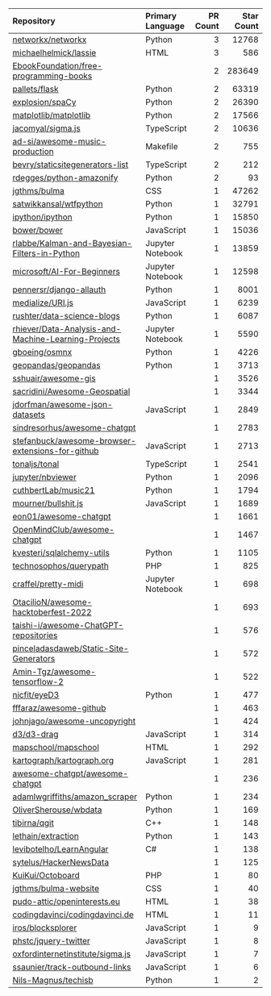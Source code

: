 | Repository | Primary Language | PR Count | Star Count |
| :-- | :-- | --: | --: |
| [networkx/networkx](https://github.com/networkx/networkx) | Python | 3 | 12768 |
| [michaelhelmick/lassie](https://github.com/michaelhelmick/lassie) | HTML | 3 | 586 |
| [EbookFoundation/free-programming-books](https://github.com/EbookFoundation/free-programming-books) |  | 2 | 283649 |
| [pallets/flask](https://github.com/pallets/flask) | Python | 2 | 63319 |
| [explosion/spaCy](https://github.com/explosion/spaCy) | Python | 2 | 26390 |
| [matplotlib/matplotlib](https://github.com/matplotlib/matplotlib) | Python | 2 | 17566 |
| [jacomyal/sigma.js](https://github.com/jacomyal/sigma.js) | TypeScript | 2 | 10636 |
| [ad-si/awesome-music-production](https://github.com/ad-si/awesome-music-production) | Makefile | 2 | 755 |
| [bevry/staticsitegenerators-list](https://github.com/bevry/staticsitegenerators-list) | TypeScript | 2 | 212 |
| [rdegges/python-amazonify](https://github.com/rdegges/python-amazonify) | Python | 2 | 93 |
| [jgthms/bulma](https://github.com/jgthms/bulma) | CSS | 1 | 47262 |
| [satwikkansal/wtfpython](https://github.com/satwikkansal/wtfpython) | Python | 1 | 32791 |
| [ipython/ipython](https://github.com/ipython/ipython) | Python | 1 | 15850 |
| [bower/bower](https://github.com/bower/bower) | JavaScript | 1 | 15036 |
| [rlabbe/Kalman-and-Bayesian-Filters-in-Python](https://github.com/rlabbe/Kalman-and-Bayesian-Filters-in-Python) | Jupyter Notebook | 1 | 13859 |
| [microsoft/AI-For-Beginners](https://github.com/microsoft/AI-For-Beginners) | Jupyter Notebook | 1 | 12598 |
| [pennersr/django-allauth](https://github.com/pennersr/django-allauth) | Python | 1 | 8001 |
| [medialize/URI.js](https://github.com/medialize/URI.js) | JavaScript | 1 | 6239 |
| [rushter/data-science-blogs](https://github.com/rushter/data-science-blogs) | Python | 1 | 6087 |
| [rhiever/Data-Analysis-and-Machine-Learning-Projects](https://github.com/rhiever/Data-Analysis-and-Machine-Learning-Projects) | Jupyter Notebook | 1 | 5590 |
| [gboeing/osmnx](https://github.com/gboeing/osmnx) | Python | 1 | 4226 |
| [geopandas/geopandas](https://github.com/geopandas/geopandas) | Python | 1 | 3713 |
| [sshuair/awesome-gis](https://github.com/sshuair/awesome-gis) |  | 1 | 3526 |
| [sacridini/Awesome-Geospatial](https://github.com/sacridini/Awesome-Geospatial) |  | 1 | 3344 |
| [jdorfman/awesome-json-datasets](https://github.com/jdorfman/awesome-json-datasets) | JavaScript | 1 | 2849 |
| [sindresorhus/awesome-chatgpt](https://github.com/sindresorhus/awesome-chatgpt) |  | 1 | 2783 |
| [stefanbuck/awesome-browser-extensions-for-github](https://github.com/stefanbuck/awesome-browser-extensions-for-github) | JavaScript | 1 | 2713 |
| [tonaljs/tonal](https://github.com/tonaljs/tonal) | TypeScript | 1 | 2541 |
| [jupyter/nbviewer](https://github.com/jupyter/nbviewer) | Python | 1 | 2096 |
| [cuthbertLab/music21](https://github.com/cuthbertLab/music21) | Python | 1 | 1794 |
| [mourner/bullshit.js](https://github.com/mourner/bullshit.js) | JavaScript | 1 | 1689 |
| [eon01/awesome-chatgpt](https://github.com/eon01/awesome-chatgpt) |  | 1 | 1661 |
| [OpenMindClub/awesome-chatgpt](https://github.com/OpenMindClub/awesome-chatgpt) |  | 1 | 1467 |
| [kvesteri/sqlalchemy-utils](https://github.com/kvesteri/sqlalchemy-utils) | Python | 1 | 1105 |
| [technosophos/querypath](https://github.com/technosophos/querypath) | PHP | 1 | 825 |
| [craffel/pretty-midi](https://github.com/craffel/pretty-midi) | Jupyter Notebook | 1 | 698 |
| [OtacilioN/awesome-hacktoberfest-2022](https://github.com/OtacilioN/awesome-hacktoberfest-2022) |  | 1 | 693 |
| [taishi-i/awesome-ChatGPT-repositories](https://github.com/taishi-i/awesome-ChatGPT-repositories) |  | 1 | 576 |
| [pinceladasdaweb/Static-Site-Generators](https://github.com/pinceladasdaweb/Static-Site-Generators) |  | 1 | 572 |
| [Amin-Tgz/awesome-tensorflow-2](https://github.com/Amin-Tgz/awesome-tensorflow-2) |  | 1 | 522 |
| [nicfit/eyeD3](https://github.com/nicfit/eyeD3) | Python | 1 | 477 |
| [fffaraz/awesome-github](https://github.com/fffaraz/awesome-github) |  | 1 | 463 |
| [johnjago/awesome-uncopyright](https://github.com/johnjago/awesome-uncopyright) |  | 1 | 424 |
| [d3/d3-drag](https://github.com/d3/d3-drag) | JavaScript | 1 | 314 |
| [mapschool/mapschool](https://github.com/mapschool/mapschool) | HTML | 1 | 292 |
| [kartograph/kartograph.org](https://github.com/kartograph/kartograph.org) | JavaScript | 1 | 281 |
| [awesome-chatgpt/awesome-chatgpt](https://github.com/awesome-chatgpt/awesome-chatgpt) |  | 1 | 236 |
| [adamlwgriffiths/amazon_scraper](https://github.com/adamlwgriffiths/amazon_scraper) | Python | 1 | 234 |
| [OliverSherouse/wbdata](https://github.com/OliverSherouse/wbdata) | Python | 1 | 169 |
| [tibirna/qgit](https://github.com/tibirna/qgit) | C++ | 1 | 148 |
| [lethain/extraction](https://github.com/lethain/extraction) | Python | 1 | 143 |
| [levibotelho/LearnAngular](https://github.com/levibotelho/LearnAngular) | C# | 1 | 138 |
| [sytelus/HackerNewsData](https://github.com/sytelus/HackerNewsData) |  | 1 | 125 |
| [KuiKui/Octoboard](https://github.com/KuiKui/Octoboard) | PHP | 1 | 80 |
| [jgthms/bulma-website](https://github.com/jgthms/bulma-website) | CSS | 1 | 40 |
| [pudo-attic/openinterests.eu](https://github.com/pudo-attic/openinterests.eu) | HTML | 1 | 38 |
| [codingdavinci/codingdavinci.de](https://github.com/codingdavinci/codingdavinci.de) | HTML | 1 | 11 |
| [iros/blocksplorer](https://github.com/iros/blocksplorer) | JavaScript | 1 | 9 |
| [phstc/jquery-twitter](https://github.com/phstc/jquery-twitter) | JavaScript | 1 | 8 |
| [oxfordinternetinstitute/sigma.js](https://github.com/oxfordinternetinstitute/sigma.js) | JavaScript | 1 | 7 |
| [ssaunier/track-outbound-links](https://github.com/ssaunier/track-outbound-links) | JavaScript | 1 | 6 |
| [Nils-Magnus/techisb](https://github.com/Nils-Magnus/techisb) | Python | 1 | 2 |
